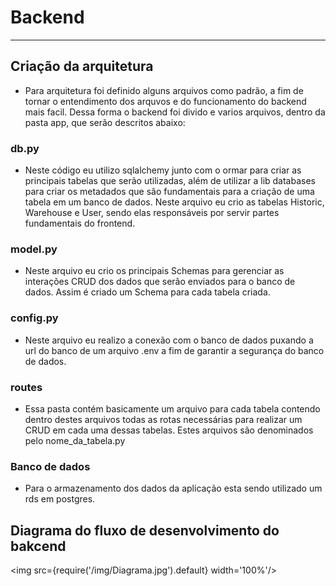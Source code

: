 # Backend
----
## Criação da arquitetura 
- Para arquitetura foi definido alguns arquivos como padrão, a fim de tornar o entendimento dos arquvos e do funcionamento do backend mais facil. Dessa forma o backend foi divido e varios arquivos, dentro da pasta app, que serão descritos abaixo:

### db.py
- Neste código eu utilizo sqlalchemy junto com o ormar para criar as principais tabelas que serão utilizadas, além de utilizar a lib databases para criar os metadados que são fundamentais para a criação de uma tabela em um banco de dados. Neste arquivo eu crio as tabelas Historic, Warehouse e User, sendo elas responsáveis por servir partes fundamentais do frontend.
### model.py
- Neste arquivo eu crio os principais Schemas para gerenciar as interações CRUD dos dados que serão enviados para o banco de dados. Assim é criado um Schema para cada tabela criada.
### config.py
- Neste arquivo eu realizo a conexão com o banco de dados puxando a url do banco de um arquivo .env a fim de garantir a segurança do banco de dados.
### routes
- Essa pasta contém basicamente um arquivo para cada tabela contendo dentro destes arquivos todas as rotas necessárias para realizar um CRUD em cada uma dessas tabelas. Estes arquivos são denominados pelo nome_da_tabela.py

### Banco de dados
- Para o armazenamento dos dados da aplicação esta sendo utilizado um rds em postgres.

## Diagrama do fluxo de desenvolvimento do bakcend

<img src={require('/img/Diagrama.jpg').default} width='100%'/>